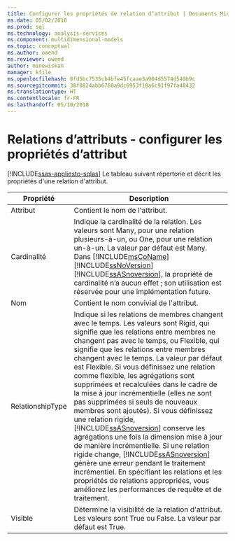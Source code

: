 ```yaml
---
title: Configurer les propriétés de relation d’attribut | Documents Microsoft
ms.date: 05/02/2018
ms.prod: sql
ms.technology: analysis-services
ms.component: multidimensional-models
ms.topic: conceptual
ms.author: owend
ms.reviewer: owend
author: minewiskan
manager: kfile
ms.openlocfilehash: 0fd5bc7535cb4bfe45fcaae3a904d5574d540b9c
ms.sourcegitcommit: 38f8824abb6760a9dc6953f10a6c91f97fa48432
ms.translationtype: HT
ms.contentlocale: fr-FR
ms.lasthandoff: 05/10/2018
---
```

# <a name="attribute-relationships---configure-attribute-properties"></a>Relations d’attributs - configurer les propriétés d’attribut
[!INCLUDE[ssas-appliesto-sqlas](../../includes/ssas-appliesto-sqlas.md)]
  Le tableau suivant répertorie et décrit les propriétés d'une relation d'attribut.  
  
|Propriété|Description|  
|--------------|-----------------|  
|Attribut|Contient le nom de l'attribut.|  
|Cardinalité|Indique la cardinalité de la relation. Les valeurs sont Many, pour une relation plusieurs-à-un, ou One, pour une relation un-à-un. La valeur par défaut est Many. Dans [!INCLUDE[msCoName](../../includes/msconame-md.md)] [!INCLUDE[ssNoVersion](../../includes/ssnoversion-md.md)] [!INCLUDE[ssASnoversion](../../includes/ssasnoversion-md.md)], la propriété de cardinalité n’a aucun effet ; son utilisation est réservée pour une implémentation future.|  
|Nom|Contient le nom convivial de l'attribut.|  
|RelationshipType|Indique si les relations de membres changent avec le temps. Les valeurs sont Rigid, qui signifie que les relations entre membres ne changent pas avec le temps, ou Flexible, qui signifie que les relations entre membres changent avec le temps. La valeur par défaut est Flexible. Si vous définissez une relation comme flexible, les agrégations sont supprimées et recalculées dans le cadre de la mise à jour incrémentielle (elles ne sont pas supprimées si seuls de nouveaux membres sont ajoutés). Si vous définissez une relation rigide, [!INCLUDE[ssASnoversion](../../includes/ssasnoversion-md.md)] conserve les agrégations une fois la dimension mise à jour de manière incrémentielle. Si une relation rigide change, [!INCLUDE[ssASnoversion](../../includes/ssasnoversion-md.md)] génère une erreur pendant le traitement incrémentiel. En spécifiant les relations et les propriétés de relations appropriées, vous améliorez les performances de requête et de traitement.|  
|Visible|Détermine la visibilité de la relation d'attribut. Les valeurs sont True ou False. La valeur par défaut est True.|  
  
  
